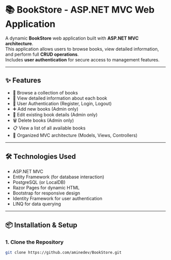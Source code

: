 # 📚 BookStore - ASP.NET MVC Web Application

A dynamic **BookStore** web application built with **ASP.NET MVC architecture**.  
This application allows users to browse books, view detailed information, and perform full **CRUD operations**.  
Includes **user authentication** for secure access to management features.

---

## ✨ Features

- 🛒 Browse a collection of books
- 📖 View detailed information about each book
- 🔐 User Authentication (Register, Login, Logout)
- ➕ Add new books (Admin only)
- 📝 Edit existing book details (Admin only)
- 🗑️ Delete books (Admin only)
- 📋 View a list of all available books 
- 📄 Organized MVC architecture (Models, Views, Controllers)

---

## 🛠️ Technologies Used

- ASP.NET MVC
- Entity Framework (for database interaction)
- PostgreSQL (or LocalDB)
- Razor Pages for dynamic HTML
- Bootstrap for responsive design
- Identity Framework for user authentication
- LINQ for data querying

---

## 📦 Installation & Setup

### 1. Clone the Repository
```bash
git clone https://github.com/aminedev/BookStore.git
